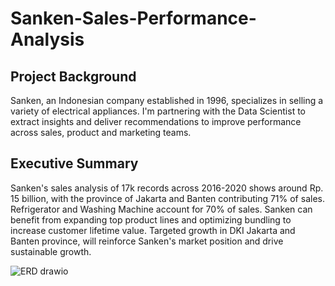 # Sanken-Sales-Performance-Analysis

## Project Background
Sanken, an Indonesian company established in 1996, specializes in selling a variety of electrical appliances. I'm partnering with the Data Scientist to extract insights and deliver recommendations to improve performance across sales, product and marketing teams.

## Executive Summary
Sanken's sales analysis of 17k records across 2016-2020 shows around Rp. 15 billion, with the province of Jakarta and Banten contributing 71% of sales. Refrigerator and Washing Machine account for 70% of sales. Sanken can benefit from expanding top product lines and optimizing bundling to increase customer lifetime value. Targeted growth in DKI Jakarta and Banten province, will reinforce Sanken's market position and drive sustainable growth.

![ERD drawio](https://github.com/user-attachments/assets/aef40be3-75b0-4903-9036-12a896e4d847)

## 
